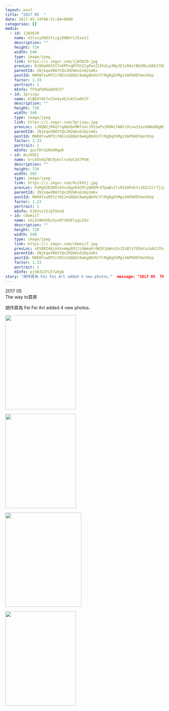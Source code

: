```yaml
---
layout: post
title: "2017 05  " 
date: 2017-05-19T08:51:04+0000 
categories: [] 
media:
  - id: 1jW3DJ0
    name: 43lxvyX0D1fxjgj88Bm7i15xo1J
    description: ""   
    height: 720
    width: 540
    type: image/jpeg
    link: https://i.imgur.com/1jW3DJ0.jpg
    prevLoc: BJ8OwK03X1TnKPPxqM7VhZ1gPwxZ15hGLp3Ny3E1cRAvlN63MoiOA6J7ODOjIzM17YR5BOFYn9wNALBGfZX83xwqWDTngQrK8B9xSA8KvrNOXxhMWOPPKgOJc6yLx4kKGzfL92QA024vFYzXB4MnXZuyz0j0qJqocjZVWjAOBNuDxxO06kwEhzYqNvv0m0SpEXBrAQqvs9k7yxZmArcRKDL7y8MQU5wREV4LVnIqPPG1nYmOsNPLqM0X72t3vVNj3799cxY
    parentId: 2NjkqwVBAYtQx1MZmKxGiKp1mKx
    postId: MAR8Yxw9P2iY6EJnGQQkC0w6gQK4VJfrRgDgEVMgiXmP04DYmotOnp
    factor: 1.33
    portrait: 1
    mInfo: fFOqFQ9GeB49C57
  - id: 3prizqu
    name: AlBDXY4k7vC5m4y4EJokSlw8klP
    description: ""   
    height: 720
    width: 540
    type: image/jpeg
    link: https://i.imgur.com/3prizqu.jpg
    prevLoc: zJBQW2jM4qTrq88XDxMRTzwrJ93zwPsZKMAz7ANlcVLvw31oxkHWo06gW9WZFR7L582x1qu68m7KOYxnTp459j1kVvSwj0ZKXW9EI3D9EyjWmAsJmwZZOlw1Sr3LvJl7WECBxBkxyEAWfEqBwVwwYKT3XQyNvlmGsXGRkXo0Eyu3RRmE1MP9UlVwLzzZQQimEM45RRgmIlKRZBD6RJUqDQM1RlyDfqMy457XwEfQMYlrKDzYuP8nrkWxv2CPo3KxLDj2tB1
    parentId: 2NjkqwVBAYtQx1MZmKxGiKp1mKx
    postId: MAR8Yxw9P2iY6EJnGQQkC0w6gQK4VJfrRgDgEVMgiXmP04DYmotOnp
    factor: 1.33
    portrait: 1
    mInfo: qucfRrGSRG4MqwR
  - id: 8uJX92j
    name: GrL6XV4q7BC9ykxlrwXoCGX7PGN
    description: ""   
    height: 720
    width: 583
    type: image/jpeg
    link: https://i.imgur.com/8uJX92j.jpg
    prevLoc: PoMgO2D3K6C6XvvBgoK4CMrpQOKMr5TpwBv2lvK5ImPnkYzJ6Zi2Jr7j2p28ulpOR069MqIMNRWJq5j9trYmXWR87wFz9XQqBMv6HwQ2XnoEZ0s4nYLLqGYptgrlzJyy9Ou9LGnnNrrPilmpV0NVPAhBNz5g0OEVHryL2rmO51IkYYoZ0yVAtk7BO55mLyhpGnLOXqnGCExE294gyQs6D3QX4g9rhLJ3y3GAoziOm5AAnmAKsO1w47z80XIE4r3pOmVliDP
    parentId: 2NjkqwVBAYtQx1MZmKxGiKp1mKx
    postId: MAR8Yxw9P2iY6EJnGQQkC0w6gQK4VJfrRgDgEVMgiXmP04DYmotOnp
    factor: 1.23
    portrait: 1
    mInfo: k1N3siCEJgTHonQ
  - id: cOwmiiT
    name: nkL5m9K4VEuVyv0Y3QXEtygLO2o
    description: ""   
    height: 720
    width: 540
    type: image/jpeg
    link: https://i.imgur.com/cOwmiiT.jpg
    prevLoc: xEV8RZ4KzohXvmmp891Ji6WmxKr6W1h1pWnLEnJZsBlV7O5mYxiGA217GoGnIgN5OBE3Dpi23mkMy4LpuBJPwXwOMyUZnokz6y3LC2r9x5VlQjTkvl7r48G2COz8A152N5uz6z028XjjsJj8QvDV5ZFL3zx83J6XsQBpKQGVnXiP55VkoOrjuWZ0NwwMJOh38KJg38LvfRDKqMPpVNFrZvJPMon9CJnB49EzKwsEOpXQZXjjUqZJJqgy57hov7rvzAmRIWV
    parentId: 2NjkqwVBAYtQx1MZmKxGiKp1mKx
    postId: MAR8Yxw9P2iY6EJnGQQkC0w6gQK4VJfrRgDgEVMgiXmP04DYmotOnp
    factor: 1.33
    portrait: 1
    mInfo: pj5WJG3TLE7whgQ
story: "胡作霏為 Fei Fei Art added 4 new photos."  message: "2017 05  The way to霏昇"
---
```


2017 05  
The way to霏昇
 
 
[//]: #story:
胡作霏為 Fei Fei Art added 4 new photos.


[//]: #media:  
<a href="https://i.imgur.com/1jW3DJ0.jpg"><img src="https://i.imgur.com/1jW3DJ0.jpg" height="300" width="225" /></a> 
  

<a href="https://i.imgur.com/3prizqu.jpg"><img src="https://i.imgur.com/3prizqu.jpg" height="300" width="225" /></a> 
  

<a href="https://i.imgur.com/8uJX92j.jpg"><img src="https://i.imgur.com/8uJX92j.jpg" height="300" width="242" /></a> 
  

<a href="https://i.imgur.com/cOwmiiT.jpg"><img src="https://i.imgur.com/cOwmiiT.jpg" height="300" width="225" /></a> 
 
